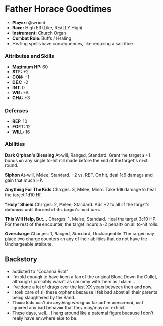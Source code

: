 # Father Horace Goodtimes

 * **Player:** @wrbritt
 * **Race:** High Elf (Like, REALLY High)
 * **Instrument:** Church Organ
 * **Combat Role:** Buffs / Healing
 * Healing spells have consequences, like requiring a sacrifice

### Attributes and Skills

 * **Maximum HP:** 60
 * **STR:** +2
 * **CON:** +1
 * **DEX:** -2
 * **INT:** 0
 * **WIS:** +5
 * **CHA:** +3

### Defenses

 * **REF:** 10
 * **FORT:** 12
 * **WILL:** 16

### Abilities

**Dark Orphan's Blessing** At-will, Ranged, Standard. Grant the target a +1 bonus on any single to-hit roll made before the end of the target's next round.

**Siphon** At-will, Melee, Standard. +2 vs. REF. On hit, deal 1d6 damage and gain that much HP.

**Anything For The Kids** Charges: 3, Melee, Minor. Take 1d6 damage to heal the target 1d10 HP.

**"Holy" Shield** Charges: 2, Melee, Standard. Add +2 to all of the target's defenses until the end of the target's next turn.

**This Will Help, But...** Charges: 1, Melee, Standard. Heal the target 3d10 HP. For the rest of the encounter, the target incurs a -2 penalty on all to-hit rolls.

**Overcharge** Charges: 1, Ranged, Standard, Unchargeable. The target may place two charge counters on any of their abilities that do not have the Unchargeable attribute.

## Backstory

 * addicted to "Cocanna Root"
 * I'm old enough to have been a fan of the original Blood Down the Gullet, although I probably wasn't as chummy with them as I claim...
 * I've done a lot of drugs over the last XX years between then and now.
 * I took care of all these orphans because I felt bad about all their parents being slaughtered by the Band.
 * These kids can't do anything wrong as far as I'm concerned, so I ignored any bad behavior that they may/may not exhibit.
 * These days, well... I hang around like a paternal figure because I don't really have anywhere else to be.

